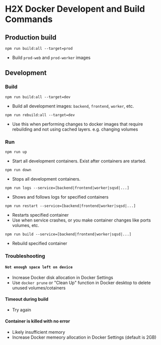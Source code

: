 # H2X Docker Developent and Build Commands

## Production build

```npm run build:all --target=prod```
* Build `prod-web` and `prod-worker` images

## Development

### Build

```npm run build:all --target=dev```
* Build all development images: `backend`, `frontend`, `worker`, etc.

```npm run rebuild:all --target=dev```
* Use this when performing changes to docker images that require rebuilding and not using cached layers. e.g. changing volumes

### Run

```npm run up```
* Start all development containers. Exist after containers are started.

```npm run down```
* Stops all development containers.

```npm run logs --service=[backend|frontend|worker|sqsd|...]```
* Shows and follows logs for specified containers

```npm run restart --service=[backend|frontend|worker|sqsd|...]```
* Restarts specified container
* Use when service crashes, or you make container changes like ports volumes, etc.

```npm run build --service=[backend|frontend|worker|sqsd|...]```
* Rebuild specified container

### Troubleshooting

#### `Not enough space left on device`
* Increase Docker disk allocation in Docker Settings
* Use `docker prune` or "Clean Up" function in Docker desktop to delete unused volumes/cotainers

#### Timeout during build
* Try again

#### Container is killed with no error
* Likely insufficient memory
* Increase Docker memeory allocation in Docker Settings (default is 2GB)









